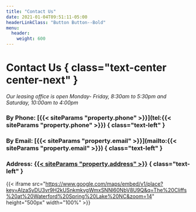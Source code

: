 ```yaml
---
title: "Contact Us"
date: 2021-01-04T09:51:11-05:00
headerLinkClass: "Button Button--Bold"
menu:
  header:
    weight: 600
---
```


# Contact Us { class="text-center center-next" }
*Our leasing office is open Monday- Friday, 8:30am to 5:30pm and Saturday, 10:00am to 4:00pm*

### By Phone: [{{< siteParams "property.phone" >}}](tel:{{< siteParams "property.phone" >}}) { class="text-left" }
### By Email: [{{< siteParams "property.email" >}}](mailto:{{< siteParams "property.email" >}}) { class="text-left" }
### Address: [{{< siteParams "property.address" >}}](https://www.google.com/maps?ll=35.192898,-78.961683&z=14&t=m&hl=en-US&gl=US&mapclient=embed&cid=17087471354080958223) { class="text-left" }

{{< iframe src="https://www.google.com/maps/embed/v1/place?key=AIzaSyDU3vr9H2kUSnkmkvgWmxSNNl60NbV8U9Q&q=The%20Cliffs%20at%20Waterford%20Spring%20Lake%20NC&zoom=14" height="500px" width="100%" >}}
